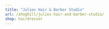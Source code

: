 ```yaml
---
title: "Julies Hair & Barber Studio"
url: /ahoghill/julies-hair-and-barber-studio/
shop: hairdresser
---
```

